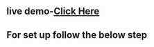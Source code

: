 ## live demo-[Click Here](https://65942edff3c3f8258a172b19--wondrous-duckanoo-2e684b.netlify.app/)
 
## For set up follow the below step
